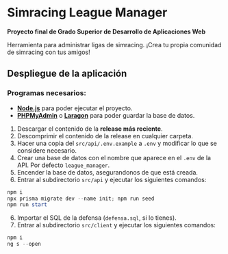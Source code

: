 # Simracing League Manager
**Proyecto final de Grado Superior de Desarrollo de Aplicaciones Web**

 Herramienta para administrar ligas de simracing. ¡Crea tu propia comunidad de simracing con tus amigos! 

## Despliegue de la aplicación

 ### Programas necesarios:
-  [**Node.js**](https://nodejs.org/en/) para poder ejecutar el proyecto.
- [**PHPMyAdmin**](https://www.phpmyadmin.net/) o [**Laragon**](https://laragon.org/) para poder guardar la base de datos.

1. Descargar el contenido de la **release más reciente**.
2. Descomprimir el contenido de la release en cualquier carpeta.
3. Hacer una copia del `src/api/.env.example` a `.env` y modificar lo que se considere necesario.
4. Crear una base de datos con el nombre que aparece en el `.env` de la API. Por defecto `league_manager`.
5. Encender la base de datos, asegurandonos de que está creada.
6. Entrar al subdirectorio `src/api` y ejecutar los siguientes comandos:
```powershell
npm i
npx prisma migrate dev --name init; npm run seed
npm run start
```
6. Importar el SQL de la defensa (`defensa.sql`, si lo tienes).
7. Entrar al subdirectorio `src/client` y ejecutar los siguientes comandos:
```powershell
npm i
ng s --open
```
